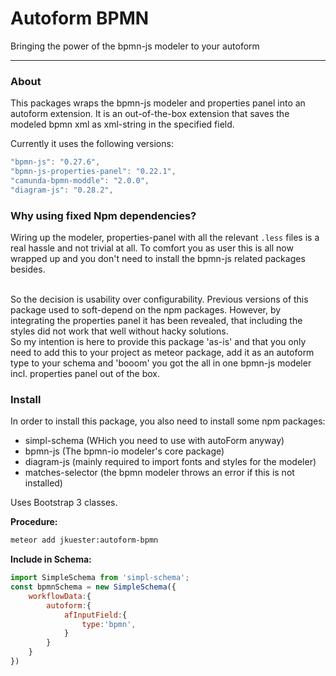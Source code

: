 <h1 class='text-align:center'>Autoform BPMN</h1>
<p class='text-align: center'>Bringing the power of the bpmn-js modeler to your autoform</p>
<hr>

### About

This packages wraps the bpmn-js modeler and properties panel into an autoform extension. It is an out-of-the-box extension
that saves the modeled bpmn xml as xml-string in the specified field.

Currently it uses the following versions:

```javascript
"bpmn-js": "0.27.6",
"bpmn-js-properties-panel": "0.22.1",
"camunda-bpmn-moddle": "2.0.0",
"diagram-js": "0.28.2",
```

### Why using fixed Npm dependencies?

Wiring up the modeler, properties-panel with all the relevant `.less` files is a real hassle and not trivial at all.
To comfort you as user this is all now wrapped up and you don't need to install the bpmn-js related packages besides.

<br>
So the decision is usability over configurability. Previous versions of this package used to soft-depend on the npm packages.
However, by integrating the properties panel it has been revealed, that including the styles did not work that well without hacky solutions.

<br>
So my intention is here to provide this package 'as-is' and that you only need to add this to your project as meteor package,
add it as an autoform type to your schema and 'booom' you got the all in one bpmn-js modeler incl. properties panel out of the box.


### Install

In order to install this package, you also need to install some npm packages:

- simpl-schema (WHich you need to use with autoForm anyway)
- bpmn-js (The bpmn-io modeler's core package)
- diagram-js (mainly required to import fonts and styles for the modeler)
- matches-selector (the bpmn modeler throws an error if this is not installed)

Uses Bootstrap 3 classes.

**Procedure:**

```bash
meteor add jkuester:autoform-bpmn
```

**Include in Schema:**


```javascript
import SimpleSchema from 'simpl-schema';
const bpmnSchema = new SimpleSchema({
    workflowData:{
        autoform:{
            afInputField:{
                type:'bpmn',
            }
        }
    }
})
```

